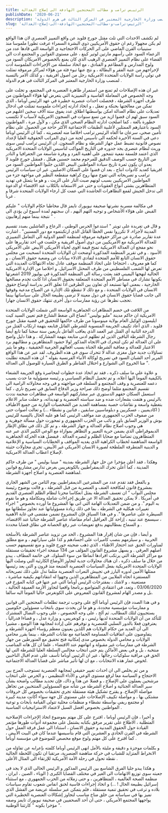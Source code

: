 ```yaml
---
title: الرئيـس ترامب و مطالب المحتجين الهادفة الى إصلاح العدالة
publishDate: '2020-06-21'
description: 'لم تكشف الاحداث التي تلث مقتل جورج فلويد عن واقع التمييز العنصري لان هذا الواقع لم يكن مجهولا رغم ان حقوق الأمريكيين ذوي البشرة السمراء عرفت تطورا ملموسا منذ ستينيات القرن الماضي على اثر الحركات الاحتجاجية ى الواسعة التي قادها عدد من الزعماء السود على رأسهم مارتين لوتير كينغ ، على مستوى القوانين و المجتمع ادت الى القضاء على نظام التمييز العنصري الرهيب الذي كان يمنع بالخصوص الامريكان السود من ولوج المدارس و المطاعم و الفنادق ، مع اتخاذ سلسلة من الإجراءات الملموسة أدت لإخراجهم من عتبة الفقر و البطالة ، و نتج عنها تبوء فئة من هؤلاء لمراكز مرموقة تمثلت في تولي رآسة الولايات المتحدة الامريكية رجل من أصول افريقية ، و كذلك الامر بالنسبة لمنصب وزارة الخارجية المعتبر في المركز الثالث في هرم الدولة .'
slug: 'الرئيس-ترامب-و-مطالب-المحتجين-الهادفة-الى-إصلاح-العدالة'
---
```


لم تكشف الاحداث التي تلث مقتل جورج فلويد عن واقع التمييز العنصري لان هذا الواقع لم يكن مجهولا رغم ان حقوق الأمريكيين ذوي البشرة السمراء عرفت تطورا ملموسا منذ ستينيات القرن الماضي على اثر الحركات الاحتجاجية ى الواسعة التي قادها عدد من الزعماء السود على رأسهم مارتين لوتير كينغ ، على مستوى القوانين و المجتمع ادت الى القضاء على نظام التمييز العنصري الرهيب الذي كان يمنع بالخصوص الامريكان السود من ولوج المدارس و المطاعم و الفنادق ، مع اتخاذ سلسلة من الإجراءات الملموسة أدت لإخراجهم من عتبة الفقر و البطالة ، و نتج عنها تبوء فئة من هؤلاء لمراكز مرموقة تمثلت في تولي رآسة الولايات المتحدة الامريكية رجل من أصول افريقية ، و كذلك الامر بالنسبة لمنصب وزارة الخارجية المعتبر في المركز الثالث في هرم الدولة .

غير ان هذه الإصلاحات لم تمنع من استمرار ظاهرة العنصرية في المجتمع، و تجلت على وجه الخصوص في المعاملة القاسية و التمييزية التي يتعرض لها هؤلاء المواطنون من طرف أجهزة الشرطة ، فحصلت احداث عنصرية خطيرة في عهد الرئيس أوباما ، الذي تمكن من معالجتها بحنكة و تعقل ، و اتخاذ ادارته إجراءات ملموسة تمثلت في ادخال تعديلات على نظام العدالة امكن بواسطتها اطلاق عدد يفوق ستة آلاف سجين اغلبهم من السود سبق لهم ان قضوا ازيد من تسع سنوات في السجون الامريكية لأسباب لا تكتسب خطورة بالغة ، كما اصلحت ادارته النظام الصحي الذي مكن ، و لأول مرة ، المواطنون السود باعتبارهم الممثلين لأغلبية الطبقات الاجتماعية الأكثر حاجة من الحصول على نظام تأمين صحي، سرعان ما ألغاه الرئيس ترامب اخلاصا منه لعنصريته ، كما ان الرئيس اوباما دعى في السنة الأخيرة لحكمه الى تأسيس لجنة من ذوي المراتب الحقوقية العليا لإعداد نصوص قانونية تضبط عمل جهاز الشرطة و نظام السجون.
ان الرئيس ترامب ليس سوى وريث لنظام عنصري يجد جدوره في التاريخ المواكب لتأسيس الولايات المتحدة الامريكية الذي اعتمد فلسفة نفعية تتمحور على أهمية الفرد و وفرة شاسعة من الجغرافيا و النادر من التاريخ حسب الوصف الدقيق للمرحوم محمد حسنين هيكل ، فمقتل جورج فلويد لا يعدو ان يكون ثمرة تاريخ سيادة المواطنين البيض اللذين جلبوا المواطنين السود من افريقيا كعديد كأدوات انتاج ، بعد ان قضوا على السكان الاصليين.
غير ان سياسات الرئيس ترامب و تصريحاته التي تفوح منها روح كراهية منقطعة النظير في مواجهة جزء من المواطنين الامريكيين بسبب لونهم صبت النار على الزيت ، و هو ما يتمثل في تهديد المتظاهرين بشتى أنواع العقوبات و حتى عبر الاستعانة بالكلاب عند الاقتضاء او الدعوة الى تدخل الجيش لقمع التظاهرات الحاشدة التي عمت كل ارجاء الولايات المتحدة شرقا و غربا .

في مكالمة مسربة نشرتها صحيفة نيويورك تايمز قال مخاطبا حكام الولايات " عليكم القبض على هؤلاء الأشخاص و توجيه التهم اليهم ، ان سجنهم لمدة أسبوع لن يؤدي الى نتيجة بينما منهم إرهابيون " .

و قال في تغريدة على تويتر " استدعوا الحرس الوطني ، الرعاع و الفاشلين بصدد تقسيم المدينة لأجزاء، لا تكرروا نفس الخطأ القاتل الذي ارتكبتموه مع دور المسنين" .
اشارت عدة تقارير صادرة عن مراكز حقوقية مرموقة لمنظمة العفو الدولية الى التعامل التمييزي للعدالة الامريكية مع الأمريكيين من ذوي أصول افريقية و خلصت في احد تقاريرها على نحو مفجع ان العدالة الامريكية تمنح قيمة اقوى لحياة الأمريكي الأبيض على الأمريكي الأسود .
و في تقرير المنظمة المذكورة أوضحت ان الولايات المتحدة انسحبت من مجلس حقوق الانسان التابع للأمم المتحدة لتفادي الادلاء ببيانات عن وضعية حقوق الانسان ، و كما هو معروف ، احتجاجا على اتخاذ المنظمة موقف عادل تجاه الانتهاكات العديدة التي تعرض لها الشعب الفلسطيني من طرف المحتل الاسرائيل.
و اخلاصا من الإدارة الامريكية الحالية لنهجها اليميني فقد بعثت رسالة الى المنظمة المذكورة في يوليوز 2019 اشعرتها بكونها تشارك في مساطر الأمم المتحدة المتعلقة بحقوق الانسان اذا كانت تخدم مصالحها الخارجية ، بمعنى انها تستبعد أي تعاون بين الطرفين اذا تعلق الامر بدراسة أوضاع حقوق الانسان في الولايات المتحدة ، و مع ذلك لا تنقطع تلك الإدارة عن الصياح مدعية وقوفها الى جانب قضايا حقوق الانسان في دول معينة لا ترضى بطبيعة الحال على سياساتها بينما تحجب نظرها عن رؤية ممارسات دول أخرى تنتهك حقوق الانسان جهارا.

من اللافت في خضم المظاهرات الجماهرية الواسعة التي شملت الولايات المتحدة الامريكية ان حاكم مدينة
"مليو بوليس" انصاع الى ضغط الشارع فتم تعيين السيد كيت ايليسون الوكيل العام بولاية مينوسوتا من طرف حاكمها للتحقيق في قضية مقتل جورج فلويد ، الذي أعاد تكييف الجريمة المنسوبة للشرطي القاتل فتابعه بتهمة ارتكاب القتل من الدرجة الثانية أي القتل غير العمد الذي يعاقب الفاعل بأربعين سنة سجنا كما تابع أيضا رجال الشرطة الباقين الذين لم تطلهم ادنى متابعة بتهمة المشاركة .
و هذا دليل واضح على ان العدالة لم تكن لتتحرك في الاتجاه المذكور لولا حشود المتظاهرين و مطالبهم برد الاعتبار للعدالة و معاقبة الشرطة الجناة بسبب أفعالهم الجرمية الحقيقية ، وهو ما يثير تساؤلات جدية حول مغزى عدالة لا تتحرك سوى في هذه الظروف.
لقد عبر عن هذا الواقع المرير أحد الشبان السود في تصريح لوكالة الأنباء الفرنسية بقوله " ان هذه النتيجة تطلبت منا الخروج الى الشوارع و احتلال القناطر و الطرق السيارة للوصول الى العدالة ".

و علاوة على ما سلف ذكره ، فقد تم اتخاذ عدة خطوات لمحاصرة وقع الجريمة الشنعاء بالكيفية المومأ اليها أعلاه، و تم تحميل النظام السياسي و رئيسه مسؤولية ما حدث بسبب دعمه للعنصرية و وقف المجتمع و السلطة في مواجهته و في وجه محاولاته الرامية الى تقسيم المجتمع مثلما أوضح ذلك صراحة وزير الدفاع السابق في تصريح ناري ، كما استعمل السكان حقهم الدستوري عبر مشاركتهم الواسعة في مظاهرات ضخمة نددت بالرئيس و هتفت بشعارات ضده و ضد سياسته العنصرية و تهديداته، و حفلت منابر الاعلام بتغطية واسعة و نقاشات خصبة بمساهمة العديد من الشخصيات الوازنة من جميع الاطياف ( اكاديميين ، عسكريين و دبلوماسيين سابقين ، فنانين و نشطاء ...) و تعالت أصوات حتى من صفوف الحزب الجمهوري ضد مواقف الرئيس كما هو عليه الحال بالنسبة للرئيس بوش و الوزير السابق باور و نائب من الحزب الجمهوري و تمحورت حول مسألة جوهرية و هي وجوب اصلاح نظام العدالة و جهاز الشرطة ، و تم كل ذلك في نطاق الإطار الديموقراطي الذي يضمن حرية التعبير و التظاهر بموازاة مع الوعي الكبير الذي عبر عنه المتظاهرون تضامنا مع ضحايا الظلم و لنصره العدالة . فبفضل هذه الحركة الجماهرية الواسعة المناهضة لخطاب الكراهية الذي يغديه المواقف و الخطابات السياسية و الإعلامية و الدينية المتطرفة الملطخة لصورة الانسان الأمريكي غير الأبيض، تجري محاولات حثيثة لإصلاح اعطاب العدالة الامريكية.

وهكذا ، فقد أعلن مؤخرا عن حل جهاز الشرطة بمدينة " مينيا بوليس " من طرف حاكم المدينة ، كما أعلن تحرك الديمقراطيين بالكونغريس بغرض تدارس مشاريع قوانين لمناهضة العنصرية و اصلاح أجهزة الشرطة.

و بالفعل فقد تقدم عدد من المشرعين الديمقراطيين يوم الثامن من الشهر الجاري بمشروع قانون لمكافحة العنف و العنصرية من قبل الشرطة ، و قالت بوضوح رئيسة مجلس النواب " ان تعسف الشرطة يمثل انعكاسا محزنا لنظام الظلم العنصري القديم في أمريكا . لا يمكن تحقيق العدالة الا عن طريق إجراءات شاملة ومتكاملة و هو ما نقوم به اليوم ".
و من ضمن التعديلات الهامة التي اتى بها المشروع ما أورده بخصوص " اجراء تغييرات هيكلية في الشرطة ، بما في ذلك زيادة مسؤولياتها عند تجاوز سلطاتها مع السيطرة على عناصرها ".
و في هذا السياق فإن المشروع تضمن مقتضى في غاية الأهمية ، سيسمح عند تبنيه ، إزاحة كل العراقيل امام مقاضاة عناصر الشرطة جنائيا عند الاقتضاء، و السماح بمطالبتهم بدفع تعويضات عبر رفع الحصانة في نطاق قضايا محددة .

و أيضا ، فإن من شان إقرار هذا المشروع ، الحد من تزويد عناصر الشرطة بالأسلحة الحربية ، و سيلزمهم بنصب كاميرات على أجسادهم و كذا على سياراتهم ، و منع مطلق لمناورات الخنق عند احتجاز الاظناء ، الذي ذهب ضحيته جورج فلويد و منع تقسيمهم حسب اصلهم العرقي .
و يسهل مشروع القانون المؤلف من 134 صفحة اجراء تحقيقات مستقلة مع مراكز الشرطة التي يرتكب افرادها انماطا من سوء السلوك.
في خاتمة المطاف ، يبدو من خلال ما سلف ذكره ، ان هناك محاولات جدية لتجاوز الأوضاع الكارثية التي وصلت اليها الولايات المتحدة الامريكية بفعل السياسات العنصرية المتبعة منذ قرون و التي يعد رئيسها ممثلها الأمين لدوره البارز في تجييش النعرات العنصرية مثلما تدل على ذلك تصريحاته المستفزة اتجاه الملايين من المتظاهرين الذين وجهوا له انتقاداتهم بكيفية مباشرة ، مستعينة ، و لاشك ، بمقترحات الرئيس أوباما التي عبر عنها في كتابه المؤرخ في 03/06/2020 ، وتعد، في اعتقادي المتواضع برنامجا واقعيا لتجاوز الأزمة العميقة الحالية ، بل و مصدر الهام لمشروع القانون المعروض على الكونغرس حاليا المومأ اليه سالفا.

و في هذا الصدد فإن الرئيس أوباما ألح على وجوب ترجمة تطلعات المحتجين الى قوانين و ممارسات مؤسسية محددة، و هو ما لن يحدث سوى بانتخاب مسؤولين حكوميين يستجيبون لتلك المطالب.
ثم ألح ، على وجه الخصوص ، على وجوب النضال المشترك للتأكد من أن الولايات المتحدة لديها رئيس ، و كونغريس، و وزارة عدل ، و قضاءا فدراليا ، يعترفون فعلا بالدور السلبي للعنصرية و توفرهم على إرادة لمجابهة هذا الوضع ، مشيرا الى أن العديد من حكام الولايات هم اللذين يعينون معظم رؤساء أجهزة الشرطة و يتفاوضون على اتفاقيات المساومة الجماعية مع نقابات الشرطة ، بينما يقرر محامي الولايات و محامي الدولة بخصوص مدى إمكانية فتح تحقيق مع المتورطين من جهاز الشرطة في ممارسات غير مقبولة و اتهامهم عند الاقتضاء ، علما ان كل هاته المناصب منتخبة ، بل و في بعض الأماكن يتم حتى انتخاب مجالس السلطة العليا للشرطة التي لها الحق في مراقبة سلوكيات رجالها ، غير ان الرئيس أوباما تأسف على عدم اقبال الناخبين لخوض غمار هذه الانتخابات ، مع ان لها تأثير مباشر على قضايا العدالة الاجتماعية.

و من ثم يخلص الى ان احداث تغيير حقيقي لمجابهة العنصرية تستوجب المزج بين الاحتجاج و السياسة معا لرفع مستوى الوعي و الأداء التنظيمي ، و الحرص على انتخاب مرشحين يعملون على الإصلاح ، و فضلا عن هذا و ذاك، فإن تحديد مطالب واضحة بشأن سير العدالة الجنائية و اصلاح الشرطة من شأنه منع المسؤولين المنتخبين من تجاهل مواصلة الإصلاح.
و يقترح تشكيل هيئة مستقلة تجري تحقيقات بخصوص كل خروقات مشتكى بها ، و مواصلة تكييف الإصلاحات على مستوى كل جهة سواء أكانت مدينة كبيرة او مجتمع ريفي بواسطة نشطاء و منظمات محلية تتولى القيامة بأبحاث و توعية المواطنين بخصوص افضل السبل لاعتماد الاستراتيجيات المناسبة .

و أخيرا ، فإن الرئيس أوباما ، اقترح على كل مهتم بموضوع اتخاذ الإجراءات الإصلاحية المتطلبة ، الاطلاع على تقرير مرفق بكتابه يشتمل على مجموعة أدوات طورها مؤتمر القيادة حول الحقوق المدنية و حقوق الانسان ، استنادا الى عمل فرقة العمل حول الشرطة في القرن الحادي و العشرين التي قام بتأسيسها عندما كان في البيت الأبيض ، كما اقترح على كل مهتم ولوج موقع مخصص للموضوع في مؤسسة أوباما .

و بكلمات موجزة و دقيقة و مليئة بالأمل انهى الرئيس أوباما كلمته بإعرابه عن تفاؤله من الانخراط المتزايد للشباب في حركة مناهضة العنصرية، مرتقبا ان تكون اللحظة الحالية نقطة تحول في رحلة الأمة الأمريكية للإرتقاء الى المثال الأعلى .

و هكذا يبدو جليا الفرق الشاسع بين الرئيس المذكور و الرئيس الحالي الذي لا يجد في جعبته سوى توزيع الاتهامات الى الغير في مختلف القضايا الكبرى ( الوباء ، الصين ، ايران ،
منظمة الصحة العالمية ، المتظاهرين ، و حتى زملائه من الحزب الجمهوري ، مع استثناء إسرائيل بطبيعة الحال ! ...) و اتخاذ إجراءات قاسية لخنق انفاس شعوب تقاوم سياسات بلاده و ترغب في تحقيق تنمية مستقلة ، فلم يتمكن عبر سلسلة عريضة من الفشل الذي تميز بها في سياساته من خلق مناخ مناسب لتجاوز إشكالات العنصرية الخطيرة التي يواجهها المجتمع الأمريكي ، حتى ان أحد الصحفيين في صحيفة نيويورك تايمز وصفه مؤخرا بكونه " كارثتنا الوطنية ".


